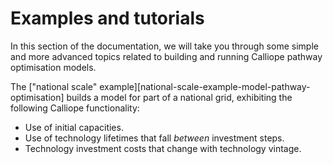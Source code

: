 # Examples and tutorials

In this section of the documentation, we will take you through some simple and more advanced topics related to building and running Calliope pathway optimisation models.

The ["national scale" example][national-scale-example-model-pathway-optimisation] builds a model for part of a national grid, exhibiting the following Calliope functionality:

* Use of initial capacities.
* Use of technology lifetimes that fall _between_ investment steps.
* Technology investment costs that change with technology vintage.